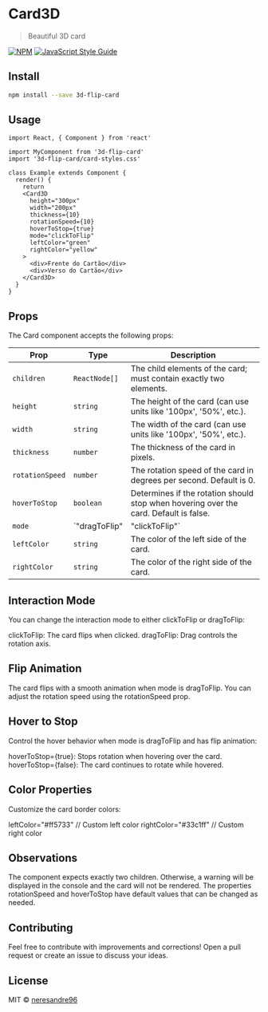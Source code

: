 # Card3D

> Beautiful 3D card

[![NPM](https://img.shields.io/npm/v/card-3d.svg)](https://www.npmjs.com/package/3d-flip-card) [![JavaScript Style Guide](https://img.shields.io/badge/code_style-standard-brightgreen.svg)](https://standardjs.com)

## Install

```bash
npm install --save 3d-flip-card
```

## Usage

```tsx
import React, { Component } from 'react'

import MyComponent from '3d-flip-card'
import '3d-flip-card/card-styles.css'

class Example extends Component {
  render() {
    return 
    <Card3D
      height="300px"
      width="200px"
      thickness={10}
      rotationSpeed={10}
      hoverToStop={true}
      mode="clickToFlip"
      leftColor="green"
      rightColor="yellow"
    >
      <div>Frente do Cartão</div>
      <div>Verso do Cartão</div>
    </Card3D>
  }
}
```
## Props

The Card component accepts the following props:

| Prop            | Type                                   | Description                                                                                      |
|-----------------|----------------------------------------|--------------------------------------------------------------------------------------------------|
| `children`      | `ReactNode[]`                         | The child elements of the card; must contain exactly two elements.                             |
| `height`        | `string`                              | The height of the card (can use units like '100px', '50%', etc.).                             |
| `width`         | `string`                              | The width of the card (can use units like '100px', '50%', etc.).                             |
| `thickness`     | `number`                              | The thickness of the card in pixels.                                                           |
| `rotationSpeed` | `number`                              | The rotation speed of the card in degrees per second. Default is 0.                            |
| `hoverToStop`   | `boolean`                             | Determines if the rotation should stop when hovering over the card. Default is false.          |
| `mode`          | `"dragToFlip" | "clickToFlip"`      | The interaction mode for flipping the card.                                                    |
| `leftColor`     | `string`                              | The color of the left side of the card.                                                        |
| `rightColor`    | `string`                              | The color of the right side of the card.                                                       |

## Interaction Mode

You can change the interaction mode to either clickToFlip or dragToFlip:

  clickToFlip: The card flips when clicked.
  dragToFlip: Drag controls the rotation axis.

## Flip Animation

The card flips with a smooth animation when mode is dragToFlip. You can adjust the rotation speed using the rotationSpeed prop.

## Hover to Stop

Control the hover behavior when mode is dragToFlip and has flip animation:

  hoverToStop={true}: Stops rotation when hovering over the card.
  hoverToStop={false}: The card continues to rotate while hovered.

## Color Properties

Customize the card border colors:

  leftColor="#ff5733"   // Custom left color
  rightColor="#33c1ff"  // Custom right color

## Observations

The component expects exactly two children. Otherwise, a warning will be displayed in the console and the card will not be rendered.
The properties rotationSpeed and hoverToStop have default values that can be changed as needed.

## Contributing
Feel free to contribute with improvements and corrections! Open a pull request or create an issue to discuss your ideas.

## License

MIT © [neresandre96](https://github.com/neresandre96)
